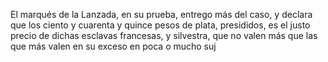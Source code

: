 El marqués de la Lanzada, en su prueba, entrego más del caso, y declara que los ciento y cuarenta y quince pesos de plata, presididos, es el justo precio de dichas esclavas francesas, y silvestra, que no valen más que las que más valen en su exceso en poca o mucho suj